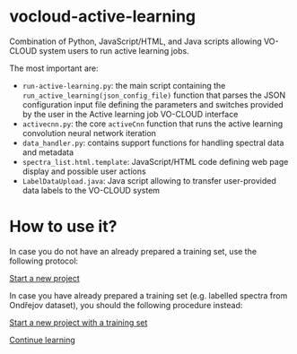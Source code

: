 # vocloud-active-learning
Combination of Python, JavaScript/HTML, and Java scripts allowing VO-CLOUD system users to run active learning jobs.

The most important are:
  - `run-active-learning.py`: the main script containing the `run_active_learning(json_config_file)` function that parses the JSON configuration input file defining the parameters and switches provided by the user in the Active learning job VO-CLOUD interface
  - `activecnn.py`: the core `activeCnn` function that runs the active learning convolution neural network iteration
  - `data_handler.py`: contains support functions for handling spectral data and metadata
  - `spectra_list.html.template`: JavaScript/HTML code defining web page display and possible user actions 
  - `LabelDataUpload.java`: Java script allowing to transfer user-provided data labels to the VO-CLOUD system 
  
# How to use it?

In case you do not have an already prepared a training set, use the following protocol: 

[Start a new project](./documentation/Starting_a_new_project.md)

In case you have already prepared a training set (e.g. labelled spectra from Ondřejov dataset), you should the following procedure instead:

[Start a new project with a training set](./documentation/Starting_a_new_project_with_a_training_set.md)

[Continue learning](./documentation/Continue_learning.md)

